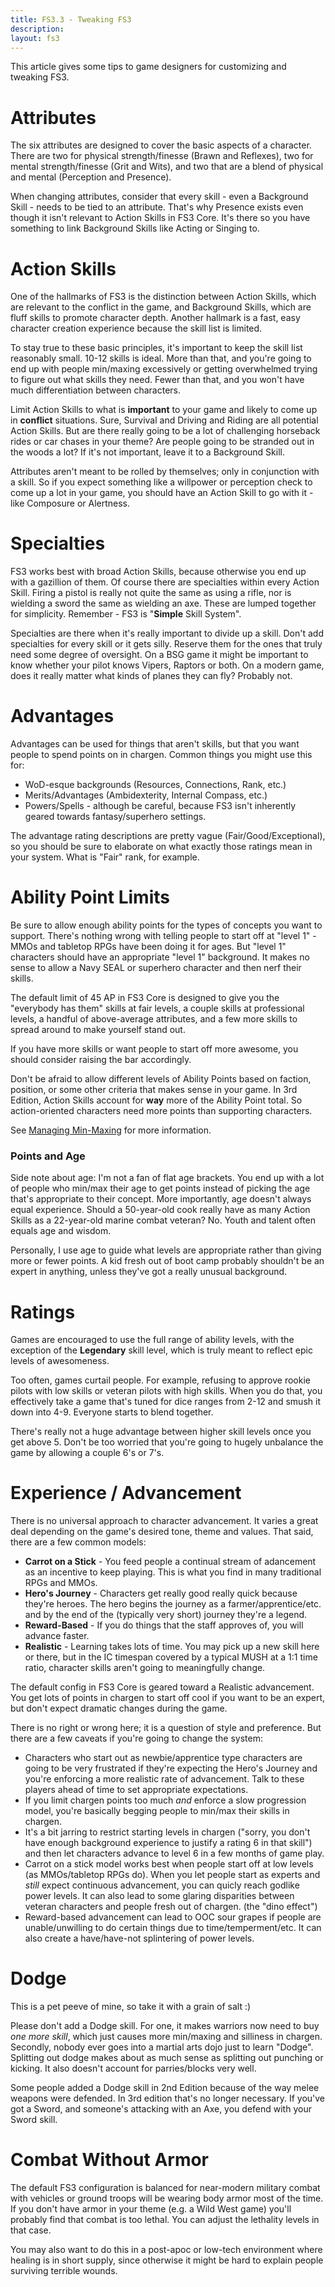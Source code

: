 ```yaml
---
title: FS3.3 - Tweaking FS3
description:
layout: fs3
---
```


This article gives some tips to game designers for customizing and tweaking FS3.

# Attributes

The six attributes are designed to cover the basic aspects of a character.  There are two for physical strength/finesse (Brawn and Reflexes), two for mental strength/finesse (Grit and Wits), and two that are a blend of physical and mental (Perception and Presence). 

When changing attributes, consider that every skill - even a Background Skill - needs to be tied to an attribute.  That's why Presence exists even though it isn't relevant to Action Skills in FS3 Core.  It's there so you have something to link Background Skills like Acting or Singing to.

# Action Skills

One of the hallmarks of FS3 is the distinction between Action Skills, which are relevant to the conflict in the game, and Background Skills, which are fluff skills to promote character depth. Another hallmark is a fast, easy character creation experience because the skill list is limited.

To stay true to these basic principles, it's important to keep the skill list reasonably small.  10-12 skills is ideal.  More than that, and you're going to end up with people min/maxing excessively or getting overwhelmed trying to figure out what skills they need.  Fewer than that, and you won't have much differentiation between characters.

Limit Action Skills to what is **important** to your game and likely to come up in **conflict** situations.  Sure, Survival and Driving and Riding are all potential Action Skills.  But are there really going to be a lot of challenging horseback rides or car chases in your theme?  Are people going to be stranded out in the woods a lot?   If it's not important, leave it to a Background Skill.

Attributes aren't meant to be rolled by themselves; only in conjunction with a skill.  So if you expect something like a willpower or perception check to come up a lot in your game, you should have an Action Skill to go with it - like Composure or Alertness.

# Specialties

FS3 works best with broad Action Skills, because otherwise you end up with a gazillion of them.  Of course there are specialties within every Action Skill.  Firing a pistol is really not quite the same as using a rifle, nor is wielding a sword the same as wielding an axe.  These are lumped together for simplicity.  Remember - FS3 is "**Simple** Skill System".   

Specialties are there when it's really important to divide up a skill.  Don't add specialties for every skill or it gets silly.  Reserve them for the ones that truly need some degree of oversight.  On a BSG game it might be important to know whether your pilot knows Vipers, Raptors or both.  On a modern game, does it really matter what kinds of planes they can fly?  Probably not.

# Advantages

Advantages can be used for things that aren't skills, but that you want people to spend points on in chargen.  Common things you might use this for:

* WoD-esque backgrounds (Resources, Connections, Rank, etc.) 
* Merits/Advantages (Ambidexterity, Internal Compass, etc.)
* Powers/Spells - although be careful, because FS3 isn't inherently geared towards fantasy/superhero settings.

The advantage rating descriptions are pretty vague (Fair/Good/Exceptional), so you should be sure to elaborate on what exactly those ratings mean in your system.  What is "Fair" rank, for example.

# Ability Point Limits

Be sure to allow enough ability points for the types of concepts you want to support.  There's nothing wrong with telling people to start off at "level 1" - MMOs and tabletop RPGs have been doing it for ages.  But "level 1" characters should have an appropriate "level 1" background.  It makes no sense to allow a Navy SEAL or superhero character and then nerf their skills.

The default limit of 45 AP in FS3 Core is designed to give you the "everybody has them" skills at fair levels, a couple skills at professional levels, a handful of above-average attributes, and a few more skills to spread around to make yourself stand out.

If you have more skills or want people to start off more awesome, you should consider raising the bar accordingly.

Don't be afraid to allow different levels of Ability Points based on faction, position, or some other criteria that makes sense in your game.  In 3rd Edition, Action Skills account for **way** more of the Ability Point total.  So action-oriented characters need more points than supporting characters.

See [Managing Min-Maxing](/fs3/fs3-3/min-maxing) for more information.

### Points and Age

Side note about age:  I'm not a fan of flat age brackets.  You end up with a lot of people who min/max their age to get points instead of picking the age that's appropriate to their concept.  More importantly, age doesn't always equal experience.  Should a 50-year-old cook really have as many Action Skills as a 22-year-old marine combat veteran?  No.  Youth and talent often equals age and wisdom.

Personally, I use age to guide what levels are appropriate rather than giving more or fewer points.  A kid fresh out of boot camp probably shouldn't be an expert in anything, unless they've got a really unusual background.

# Ratings

Games are encouraged to use the full range of ability levels, with the exception of the **Legendary** skill level, which is truly meant to reflect epic levels of awesomeness.

Too often, games curtail people.  For example, refusing to approve rookie pilots with low skills or veteran pilots with high skills.  When you do that, you effectively take a game that's tuned for dice ranges from 2-12 and smush it down into 4-9.  Everyone starts to blend together.

There's really not a huge advantage between higher skill levels once you get above 5.  Don't be too worried that you're going to hugely unbalance the game by allowing a couple 6's or 7's.

# Experience / Advancement

There is no universal approach to character advancement.  It varies a great deal depending on the game's desired tone, theme and values.  That said, there are a few common models:

* **Carrot on a Stick** - You feed people a continual stream of adancement as an incentive to keep playing.   This is what you find in many traditional RPGs and MMOs.
* **Hero's Journey** - Characters get really good really quick because they're heroes.  The hero begins the journey as a farmer/apprentice/etc. and by the end of the (typically very short) journey they're a legend.
* **Reward-Based** - If you do things that the staff approves of, you will advance faster.
* **Realistic** - Learning takes lots of time.  You may pick up a new skill here or there, but in the IC timespan covered by a typical MUSH at a 1:1 time ratio, character skills aren't going to meaningfully change.

The default config in FS3 Core is geared toward a Realistic advancement.  You get lots of points in chargen to start off cool if you want to be an expert, but don't expect dramatic changes during the game.

There is no right or wrong here; it is a question of style and preference.  But there are a few caveats if you're going to change the system:

* Characters who start out as newbie/apprentice type characters are going to be very frustrated if they're expecting the Hero's Journey and you're enforcing a more realistic rate of advancement.  Talk to these players ahead of time to set appropriate expectations.
* If you limit chargen points too much *and* enforce a slow progression model, you're basically begging people to min/max their skills in chargen.
* It's a bit jarring to restrict starting levels in chargen ("sorry, you don't have enough background experience to justify a rating 6 in that skill") and then let characters advance to level 6 in a few months of game play.
* Carrot on a stick model works best when people start off at low levels (as MMOs/tabletop RPGs do).  When you let people start as experts and *still* expect continuous advancement, you can quicly reach godlike power levels.  It can also lead to some glaring disparities between veteran characters and people fresh out of chargen. (the "dino effect")
* Reward-based advancement can lead to OOC sour grapes if people are unable/unwilling to do certain things due to time/temperment/etc.  It can also create a have/have-not splintering of power levels.


# Dodge

This is a pet peeve of mine, so take it with a grain of salt :)

Please don't add a Dodge skill.  For one, it makes warriors now need to buy *one more skill*, which just causes more min/maxing and silliness in chargen.  Secondly, nobody ever goes into a martial arts dojo just to learn "Dodge".  Splitting out dodge makes about as much sense as splitting out punching or kicking.  It also doesn't account for parries/blocks very well.

Some people added a Dodge skill in 2nd Edition because of the way melee weapons were defended.  In 3rd edition that's no longer necessary.   If you've got a Sword, and someone's attacking with an Axe, you defend with your Sword skill.

# Combat Without Armor

The default FS3 configuration is balanced for near-modern military combat with vehicles or ground troops will be wearing body armor most of the time.  If you don't have armor in your theme (e.g. a Wild West game) you'll probably find that combat is too lethal.  You can adjust the lethality levels in that case.

You may also want to do this in a post-apoc or low-tech environment where healing is in short supply, since otherwise it might be hard to explain people surviving terrible wounds.